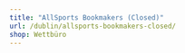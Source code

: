 ```yaml
---
title: "AllSports Bookmakers (Closed)"
url: /dublin/allsports-bookmakers-closed/
shop: Wettbüro
---
```

